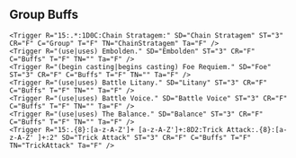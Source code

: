 ## Group Buffs
    <Trigger R="15:.*:1D0C:Chain Stratagem:" SD="Chain Stratagem" ST="3" CR="F" C="Group" T="F" TN="ChainStratagem" Ta="F" />
    <Trigger R="(use|uses) Embolden." SD="Embolden" ST="3" CR="F" C="Buffs" T="F" TN="" Ta="F" />
    <Trigger R="(begin casting|begins casting) Foe Requiem." SD="Foe" ST="3" CR="F" C="Buffs" T="F" TN="" Ta="F" />
    <Trigger R="(use|uses) Battle Litany." SD="Litany" ST="3" CR="F" C="Buffs" T="F" TN="" Ta="F" />
    <Trigger R="(use|uses) Battle Voice." SD="Battle Voice" ST="3" CR="F" C="Buffs" T="F" TN="" Ta="F" />
    <Trigger R="(use|uses) The Balance." SD="Balance" ST="3" CR="F" C="Buffs" T="F" TN="" Ta="F" />
    <Trigger R="15:.{8}:[a-z-A-Z']+ [a-z-A-Z']+:8D2:Trick Attack:.{8}:[a-z-A-Z' ]+:2" SD="Trick Attack" ST="3" CR="F" C="Buffs" T="F" TN="TrickAttack" Ta="F" />
